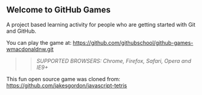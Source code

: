 ## Welcome to GitHub Games

A project based learning activity for people who are getting started with Git and GitHub.

You can play the game at: https://github.com/githubschool/github-games-wmacdonaldnw.git

>> _*SUPPORTED BROWSERS*: Chrome, Firefox, Safari, Opera and IE9+_

This fun open source game was cloned from: https://github.com/jakesgordon/javascript-tetris
